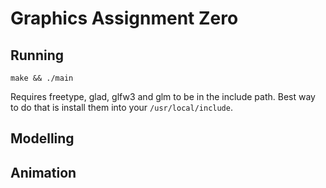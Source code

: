 # Graphics Assignment Zero

## Running

`make && ./main`

Requires freetype, glad, glfw3 and glm to be in the include path. Best way to do that is install them into your `/usr/local/include`.

## Modelling



## Animation


